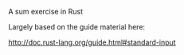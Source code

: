 A sum exercise in Rust

Largely based on the guide material here:

http://doc.rust-lang.org/guide.html#standard-input
